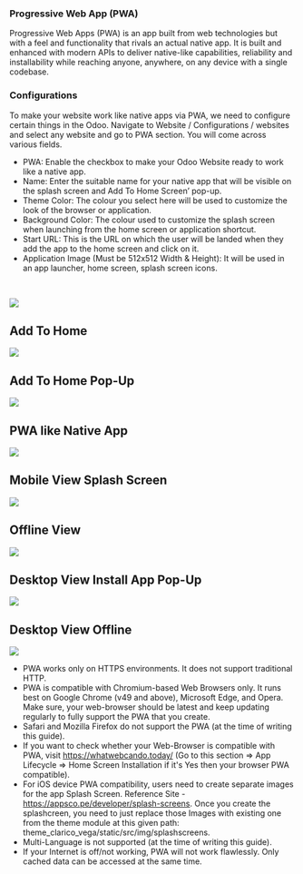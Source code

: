 
### Progressive Web App (PWA)



Progressive Web Apps (PWA) is an app built from web technologies but with a feel and functionality that rivals an actual native app. It is built and enhanced with modern APIs to deliver native-like capabilities, reliability and installability while reaching anyone, anywhere, on any device with a single codebase.


### **Configurations**


To make your website work like native apps via PWA, we need to configure certain things in the Odoo. Navigate to Website / Configurations / websites and select any website and go to PWA section. You will come across various fields.


* PWA: Enable the checkbox to make your Odoo Website ready to work like a native app.
* Name: Enter the suitable name for your native app that will be visible on the splash screen and Add To Home Screen’ pop-up.
* Theme Color: The colour you select here will be used to customize the look of the browser or application.
* Background Color: The colour used to customize the splash screen when launching from the home screen or application shortcut.
* Start URL: This is the URL on which the user will be landed when they add the app to the home screen and click on it.
* Application Image (Must be 512x512 Width & Height): It will be used in an app launcher, home screen, splash screen icons.


 


![](./images/37-1.png)


## **Add To Home**


![](./images/37-2.png)


## **Add To Home Pop-Up**


![](./images/37-3.png)


## **PWA like Native App**


![](./images/37-4.png)


## **Mobile View Splash Screen**


![](./images/37-5.png)


## **Offline View**


![](./images/37-6.png)


## **Desktop View Install App Pop-Up**


![](./images/37-7.png)


## **Desktop View Offline**


![](./images/37-8.png)


* PWA works only on HTTPS environments. It does not support traditional HTTP.
* PWA is compatible with Chromium-based Web Browsers only. It runs best on Google Chrome (v49 and above), Microsoft Edge, and Opera. Make sure, your web-browser should be latest and keep updating regularly to fully support the PWA that you create.
* Safari and Mozilla Firefox do not support the PWA (at the time of writing this guide).
* If you want to check whether your Web-Browser is compatible with PWA, visit https://whatwebcando.today/ (Go to this section => App Lifecycle => Home Screen Installation if it's Yes then your browser PWA compatible).
* For iOS device PWA compatibility, users need to create separate images for the app Splash Screen. Reference Site - https://appsco.pe/developer/splash-screens. Once you create the splashcreen, you need to just replace those Images with existing one from the theme module at this given path: theme\_clarico\_vega/static/src/img/splashscreens.
* Multi-Language is not supported (at the time of writing this guide).
* If your Internet is off/not working, PWA will not work flawlessly. Only cached data can be accessed at the same time.



